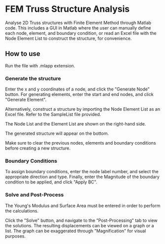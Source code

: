 # FEM Truss Structure Analysis
Analyse 2D Truss structures with Finite Element Method through Matlab code. 
This includes a GUI in Matlab where the user can manually define each node, element, and boundary condition, 
or read an Excel file with the Node Element List to construct the structure, for convenience.

## How to use
Run the file with .mlapp extension.
### Generate the structure
Enter the x and y coordinates of a node, and click the "Generate Node" button. 
For generating elements, enter the start and end nodes, and click "Generate Element".

Alternatively, construct a structure by importing the Node Element List as an Excel file.
Refer to the SampleList file provided.

The Node List and the Element List are shown on the right-hand side.

The generated structure will appear on the bottom.

Make sure to clear the previous nodes, elements and boundary conditions before creating a new structure.

### Boundary Conditions
To assign boundary conditions, enter the node label number, and select the appropriate direction and type. 
Finally, enter the Magnitude of the boundary condition to be applied, and click "Apply BC".

### Solve and Post-Process
The Young's Modulus and Surface Area must be entered in order to perform the calculations.

Click the "Solve" button, and navigate to the "Post-Processing" tab to view the solutions. The resulting displacements can be viewed on a graph or a list. 
The graph can be exaggerated through "Magnification" for visual purposes. 
